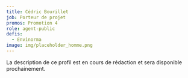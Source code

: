 ```yaml
---
title: Cédric Bourillet
job: Porteur de projet
promos: Promotion 4
role: agent-public
defis:
  - Envinorma
image: img/placeholder_homme.png
---
```

La description de ce profil est en cours de rédaction et sera disponible prochainement.